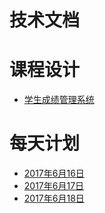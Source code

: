 # 技术文档
# 课程设计
* [学生成绩管理系统](./stu.md)
# 每天计划
* [2017年6月16日](./20170616.md)
* [2017年6月17日](./20170617.md)
* [2017年6月18日](./20170618.md)
